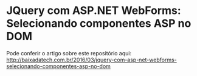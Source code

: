 # JQuery com ASP.NET WebForms: Selecionando componentes ASP no DOM

Pode conferir o artigo sobre este repositório aqui:
<a href="http://baixadatech.com.br/2016/03/jquery-com-asp-net-webforms-selecionando-componentes-asp-no-dom">http://baixadatech.com.br/2016/03/jquery-com-asp-net-webforms-selecionando-componentes-asp-no-dom</a>
